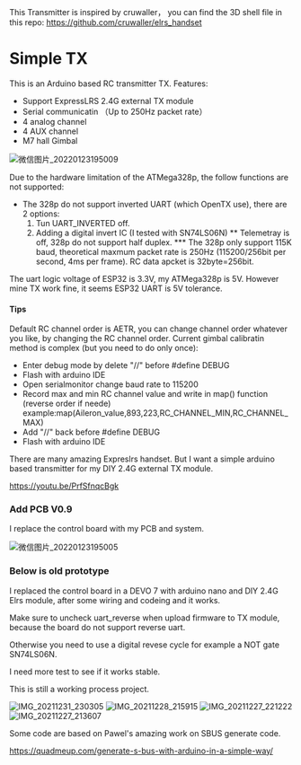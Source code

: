 
This Transmitter is inspired by cruwaller， you can find the 3D shell file in this repo:
https://github.com/cruwaller/elrs_handset

# Simple TX

This is an Arduino based RC transmitter TX.
Features:
- Support ExpressLRS 2.4G external TX module
- Serial communicatin （Up to 250Hz packet rate）
- 4 analog channel
- 4 AUX channel
- M7 hall Gimbal

![微信图片_20220123195009](https://user-images.githubusercontent.com/43392862/150677087-87a9d849-5e43-41d2-8526-66564b54dd8e.jpg)

Due to the hardware limitation of the ATMega328p, the follow functions are not supported:
* The 328p do not support inverted UART (which OpenTX use), there are 2 options:
	1. Tun  UART_INVERTED off.
	2. Adding a digital invert IC (I tested with SN74LS06N)
** Telemetray is off, 328p do not support half duplex.
*** The 328p only support 115K baud, theoretical maxmum packet rate is 250Hz (115200/256bit per second, 4ms per frame). RC data apcket is 32byte=256bit.

The uart logic voltage of ESP32 is 3.3V, my ATMega328p is 5V. However mine TX work fine, it seems ESP32 UART is 5V tolerance.

#### Tips
Default RC channel order is AETR, you can change channel order whatever you like, by changing the RC channel order.
Current gimbal calibratin method is complex (but you need to do only once):
- Enter debug mode by delete "//" before #define DEBUG
- Flash with arduino IDE
- Open serialmonitor change baud rate to 115200
- Record max and min RC channel value and write in map() function (reverse order if neede)
   example:map(Aileron_value,893,223,RC_CHANNEL_MIN,RC_CHANNEL_MAX)
- Add "//" back before #define DEBUG
- Flash with arduino IDE

There are many amazing Expreslrs handset. But I want a simple arduino based transmitter for my DIY 2.4G external TX module.

https://youtu.be/PrfSfnqcBgk

### Add PCB V0.9


I replace the control board with my PCB and system.



![微信图片_20220123195005](https://user-images.githubusercontent.com/43392862/150677082-80ab29c4-f2e4-475e-a4b3-db004aeacba5.jpg)




### Below is old prototype

I replaced the control board in a DEVO 7 with arduino nano and DIY 2.4G Elrs module, after some wiring and codeing and it works.

Make sure to uncheck uart_reverse when upload firmware to TX module, because the board do not support reverse uart. 

Otherwise you need to use a digital revese cycle for example a NOT gate SN74LS06N.

I need more test to see if it works stable.

This is still a working process project. 

![IMG_20211231_230305](https://user-images.githubusercontent.com/43392862/147845208-0726187d-0374-496a-80d1-303791e30d3f.jpg)
![IMG_20211228_215915](https://user-images.githubusercontent.com/43392862/147845211-86a539c5-958d-44ce-be10-5ccce836f60c.jpg)
![IMG_20211227_221222](https://user-images.githubusercontent.com/43392862/147845217-37778ccd-7a42-4e84-9291-ddd86a3ed9e5.jpg)
![IMG_20211227_213607](https://user-images.githubusercontent.com/43392862/147845218-07ae3f93-578e-45b4-b0da-48cd59fea7bb.jpg)


Some code are based on  Pawel's amazing work on SBUS generate code.

https://quadmeup.com/generate-s-bus-with-arduino-in-a-simple-way/

